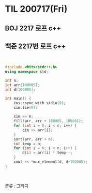 # TIL 200717(Fri)

## BOJ 2217 로프 c++

## 백준 2217번 로프 c++

<br>

```c++
#include <bits/stdc++.h>
using namespace std;

int n;
int arr[100005];
int d[100005];

int main() {
    ios::sync_with_stdio(0);
    cin.tie(0);
    
    cin >> n;
    fill(arr, arr + 100005, 100001);
    for (int i = 0; i < n; i++) {
        cin >> arr[i];
    }
    sort(arr, arr + n);
    int temp = n;
    for (int i = 0; i < n; i++) {
        d[i] = arr[i] * temp--;
    }
    cout << *max_element(d, d+100005);
}
```

<br>

분류 : 그리디

<br>



